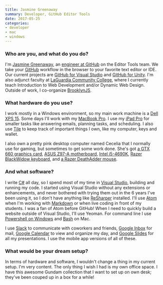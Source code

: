 ```yaml
---
title: Jasmine Greenaway
summary: Developer, GitHub Editor Tools
date: 2017-05-25
categories:
- developer
- mac
- windows
---
```


### Who are you, and what do you do?

I'm [Jasmine Greenaway](http://jasminegreenaway.com/ "Jasmine's website."), an [engineer at GitHub](https://github.com/paladique "Jasmine's GitHub account.") on the Editor Tools team. We take your [GitHub][] workflow in the browser to your favorite text editor or IDE. Our current projects are [GitHub for Visual Studio][github-for-visual-studio] and [GitHub for Unity][github-for-unity]. I'm also adjunct faculty at [LaGuardia Community College](http://www.laguardia.edu/home/Default.aspx "A community college in New York."), where I currently teach Introduction to Web Development and/or Dynamic Web Design. Outside of work, I co-organize [BrooklynJS](http://brooklynjs.com/ "A JavaScript meetup in Brooklyn.").

### What hardware do you use?

I work mostly in a Windows environment, so my main work machine is a [Dell XPS 15][xps-15]. Some days I'll work with my [MacBook Pro][macbook-pro]. I use my [iPad Pro][ipad-pro] for smaller tasks like answering emails, planning tasks, and scheduling. I also use [Tile][] to keep track of important things I own, like my computer, keys and wallet.

I also own a pretty pink desktop computer named Cecelia that I normally use for gaming, but sometimes to get some work done. She's got [a GTX 660 graphics card][geforce-gtx-660], [ASUS Z97-A motherboard][z97-a], [Intel i5-4690K][core-i5-4690k], [Razer BlackWidow keyboard][blackwidow-chroma], and [a Razer DeathAdder mouse][deathadder-chroma].

### And what software?

I write [C#][c-sharp] all day, so I spend most of my time in [Visual Studio][visual-studio], building and running my code. I started using Visual Studio without any extensions or enhancements, and never bothered with trying them out in the 6 years I've been using it, so I don't have anything like [ReSharper][] installed. I'll use [Atom][] when I'm working with [Markdown][] or when live coding in front of my students. I was a fan of Atom before GitHub! When I need to quickly build a website outside of Visual Studio, I'll use Yeoman. For command line I use [Powershell on Windows][windows-powershell] and [Bash][] on Mac.

I use [Slack][] to communicate with coworkers and friends, [Google Inbox][google-inbox] for mail, [Google Calendar][google-calendar] to view and organize my day, and [Google Slides][google-slides] for all my presentations. I use the mobile app versions of all of these.

### What would be your dream setup?

In terms of hardware and software, I wouldn't change a thing in my current setup. I'm very content. The only thing I wish I had is my own office space. I have this awesome Gundam collection that I want to set up on own desk; they've been couped up in a box for a while!

[atom]: https://atom.io/ "A text editor based on web technology."
[bash]: http://www.gnu.org/software/bash/ "A terminal shell."
[blackwidow-chroma]: https://www.amazon.com/Razer-BlackWidow-Chroma-Mechanical-Keyboard/dp/B00MTWV0II "A mechanical gaming keyboard."
[c-sharp]: https://en.wikipedia.org/wiki/C_Sharp_(programming_language) "A compiled programming language."
[core-i5-4690k]: https://ark.intel.com/products/80811/Intel-Core-i5-4690K-Processor-6M-Cache-up-to-3_90-GHz "A PC CPU."
[deathadder-chroma]: https://www.razerzone.com/gaming-mice/razer-deathadder-chroma "A gaming mouse."
[geforce-gtx-660]: https://www.geforce.com/hardware/desktop-gpus/geforce-gtx-660 "A graphics card."
[github-for-unity]: https://unity.github.com/ "A GitHub extension for Unity."
[github-for-visual-studio]: https://visualstudio.github.com/ "A GitHub extension for Visual Studio."
[github]: https://github.com/ "A Git code repository service."
[google-calendar]: https://en.wikipedia.org/wiki/Google_Calendar "A web-based calendar client."
[google-inbox]: http://www.google.com/inbox/ "A Gmail client app."
[google-slides]: https://www.google.com/slides/about/ "Web-based presentation software."
[ipad-pro]: https://en.wikipedia.org/wiki/IPad_Pro "An iOS tablet."
[macbook-pro]: https://www.apple.com/macbook-pro/ "A laptop."
[markdown]: https://daringfireball.net/projects/markdown/ "An email-like format for marking up text."
[resharper]: http://www.jetbrains.com/resharper/ "A productivity tool for Visual Studio."
[slack]: https://slack.com/ "A collaboration service."
[tile]: https://www.thetileapp.com/ "A Bluetooth tracking device."
[visual-studio]: http://www.visualstudio.com "A Windows development environment."
[windows-powershell]: https://en.wikipedia.org/wiki/Windows_PowerShell "A shell and scripting language for Windows."
[xps-15]: https://www.dell.com/en-us/shop/productdetails/xps-15-9530 "A 15.6 inch PC laptop."
[z97-a]: https://www.asus.com/us/Motherboards/Z97A/ "A PC motherboard."
